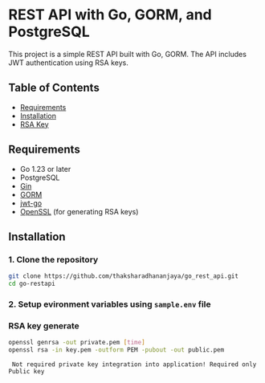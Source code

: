 # REST API with Go, GORM, and PostgreSQL

This project is a simple REST API built with Go, GORM. The API includes JWT authentication using RSA keys.

## Table of Contents

- [Requirements](#requirements)
- [Installation](#installation)
- [RSA Key](#rsa)

## Requirements

- Go 1.23 or later
- PostgreSQL
- [Gin](https://github.com/gin-gonic/gin)
- [GORM](https://gorm.io/)
- [jwt-go](https://github.com/dgrijalva/jwt-go)
- [OpenSSL](https://www.openssl.org/) (for generating RSA keys)

## Installation

### 1. Clone the repository

```bash
git clone https://github.com/thaksharadhananjaya/go_rest_api.git
cd go-restapi
```
### 2. Setup evironment variables using `sample.env` file
### RSA key generate 
``` bash
openssl genrsa -out private.pem [time]
openssl rsa -in key.pem -outform PEM -pubout -out public.pem
```

`` Not required private key integration into application! Required only Public key``



